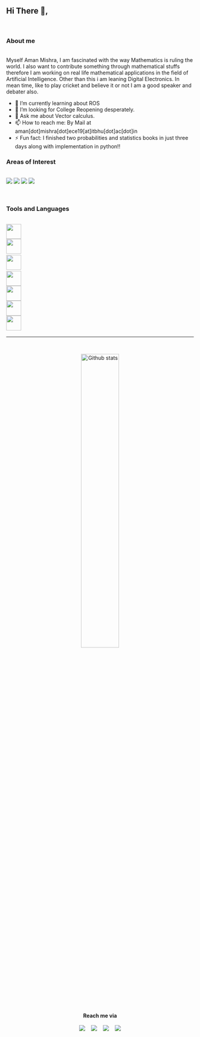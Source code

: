 
## Hi There 👋,
</br>

### About me
</br>
Myself Aman Mishra, I am fascinated with the way Mathematics is ruling the world. I also want to contribute something through mathematical stuffs therefore I am working on real life mathematical applications in the field of Artificial Intelligence. Other than this i am leaning Digital Electronics. In mean time, like to play cricket and believe it or not I am a good speaker and debater also. 
</br>

- 🌱 I’m currently learning about ROS
- 👯 I’m looking for College Reopening desperately. 
- 💬 Ask me about Vector calculus.
- 📫 How to reach me: By Mail at aman[dot]mishra[dot]ece19[at]itbhu[dot]ac[dot]in
- ⚡ Fun fact: I finished two probabilities and statistics books in just three days along with implementation in python!!

### Areas of Interest

<p  <br><br>
     <img src="https://img.shields.io/badge/Core Mathematics-blueviolet">
    <img src="https://img.shields.io/badge/Robotics-blueviolet">
    <img src="https://img.shields.io/badge/Deep Learning-Computer Vision-blue">
    <img src="https://img.shields.io/badge/Reinforcement Learning-important">
    
</p>

<br>

### Tools and Languages
<code>
<img src="https://encrypted-tbn0.gstatic.com/images?q=tbn:ANd9GcQ72CIAMHyYY9YTuJjVV4nh12t1vnSan4bfiURrShKfuKvGd7sj7dao7r9Ngyjrc1x8pWM&usqp=CAU" width="40" height="40" />
<img src="https://www.tensorflow.org/resources/images/tf-logo-card-16x9.png" width="40" height="40" /> 
<img src="https://encrypted-tbn0.gstatic.com/images?q=tbn:ANd9GcQxiCP3Ms3TQrWd-detRepBx7zuDAj5eKeI9gMjPWk5AOBz7-ohP8LbIZTpb0bx2mjv0c4&usqp=CAU" width="40" height="40" /> 
<img src="https://symbols-electrical.getvecta.com/stencil_90/39_opencv-icon.bed55cce11.jpg" width="40" height="40" />
<img src="https://gym.openai.com/assets/dist/home/header/home-icon-54c30e2345.svg" width="40" height="40" />
<img src="https://encrypted-tbn0.gstatic.com/images?q=tbn:ANd9GcT8ttyADGIdgiNJLZOHmPDcAgswJQUa4M_xg8cp1cxXpMh4TpG44xUJxPwKllwRPmIjIsM&usqp=CAU" width="40" height="40" />
<img src="https://encrypted-tbn0.gstatic.com/images?q=tbn:ANd9GcSwBdkdstwoTak-rTwCZPXW8lj1vWhAh8sCuA&usqp=CAU" width="40" height="40" /> 
</code><hr/>


<br>
<p align = "center">
    <img src="https://github-readme-stats.vercel.app/api?username=Amshra267&show_icons=true&theme=tokyonight&count_private=true&show_icons=true"alt="Github stats" width=45%>
</p>


<p align=center><b>Reach me via</b>
    <br><br>
    <a href="https://www.facebook.com/Amshra267" target="_blank"><img src="https://cdn1.iconfinder.com/data/icons/logotypes/32/square-facebook-32.png"></a>&nbsp;&nbsp;&nbsp;
    <a href="https://www.instagram.com/amanmishra1909/" target="_blank"><img src="https://cdn4.iconfinder.com/data/icons/social-media-2146/512/25_social-32.png"></a>&nbsp;&nbsp;&nbsp;
    <a href="https://www.linkedin.com/in/aman-mishra-a0b7881aa" target="_blank"><img src="https://cdn1.iconfinder.com/data/icons/logotypes/32/square-linkedin-32.png"></a>&nbsp;&nbsp;&nbsp;
    <a href="https://twitter.com/Amshra267" target="_blank"><img src="https://cdn3.iconfinder.com/data/icons/capsocial-round/500/twitter-32.png"></a>
</p>
